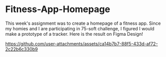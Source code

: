 # Fitness-App-Homepage
This week's assignment was to create a homepage of a fitness app.
Since my homies and I are participating in 75-soft challenge, I figured I would make a prototype of a tracker.
Here is the result on Figma Design!

https://github.com/user-attachments/assets/ca14b7b7-88f5-433d-af72-2c22b6c330b9

